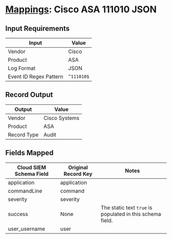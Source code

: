 # [Mappings](README.md): Cisco ASA 111010 JSON

## Input Requirements

|Input|Value|
|-----|-----|
|Vendor|Cisco|
|Product|ASA|
|Log Format|JSON|
|Event ID Regex Pattern|`^111010$`|

## Record Output

|Output|Value|
|------|-----|
|Vendor|Cisco Systems|
|Product|ASA|
|Record Type|Audit|

## Fields Mapped

|Cloud SIEM Schema Field|Original Record Key|Notes|
|-----------------------|-------------------|-----|
|application|application||
|commandLine|command||
|severity|severity||
|success|None|The static text `true` is populated in this schema field.|
|user_username|user||

